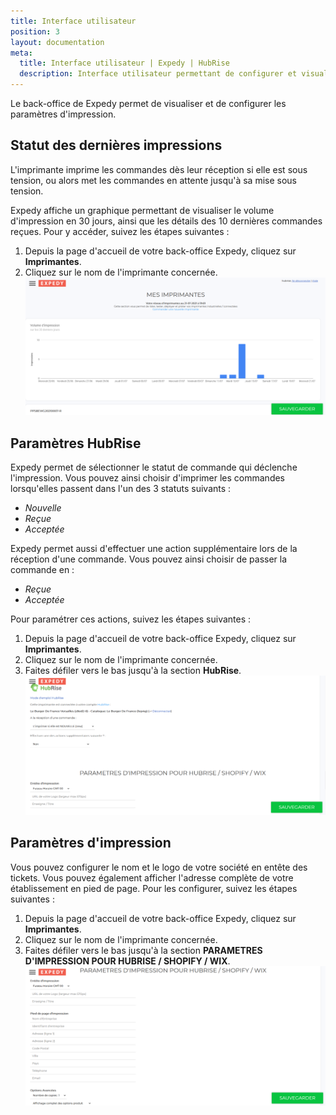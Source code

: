 ```yaml
---
title: Interface utilisateur
position: 3
layout: documentation
meta:
  title: Interface utilisateur | Expedy | HubRise
  description: Interface utilisateur permettant de configurer et visualiser les impressions. Connectez vos apps et synchronisez vos données.
---
```


Le back-office de Expedy permet de visualiser et de configurer les paramètres d'impression.

## Statut des dernières impressions

L'imprimante imprime les commandes dès leur réception si elle est sous tension, ou alors met les commandes en attente jusqu'à sa mise sous tension.

Expedy affiche un graphique permettant de visualiser le volume d'impression en 30 jours, ainsi que les détails des 10 dernières commandes reçues. Pour y accéder, suivez les étapes suivantes :

1. Depuis la page d'accueil de votre back-office Expedy, cliquez sur **Imprimantes**.
1. Cliquez sur le nom de l'imprimante concernée.
   ![Interface utilisateur - Graphique des impressions](../images/003-fr-expedy-graphique-impressions.png)

## Paramètres HubRise

Expedy permet de sélectionner le statut de commande qui déclenche l'impression. Vous pouvez ainsi choisir d'imprimer les commandes lorsqu'elles passent dans l'un des 3 statuts suivants :

- _Nouvelle_
- _Reçue_
- _Acceptée_

Expedy permet aussi d'effectuer une action supplémentaire lors de la réception d'une commande. Vous pouvez ainsi choisir de passer la commande en :

- _Reçue_
- _Acceptée_

Pour paramétrer ces actions, suivez les étapes suivantes :

1. Depuis la page d'accueil de votre back-office Expedy, cliquez sur **Imprimantes**.
1. Cliquez sur le nom de l'imprimante concernée.
1. Faites défiler vers le bas jusqu'à la section **HubRise**.
   ![Interface utilisateur - Paramètres HubRise](../images/002-fr-expedy-hubrise-connecte.png)

## Paramètres d'impression

Vous pouvez configurer le nom et le logo de votre société en entête des tickets. Vous pouvez également afficher l'adresse complète de votre établissement en pied de page. Pour les configurer, suivez les étapes suivantes :

1. Depuis la page d'accueil de votre back-office Expedy, cliquez sur **Imprimantes**.
1. Cliquez sur le nom de l'imprimante concernée.
1. Faites défiler vers le bas jusqu'à la section **PARAMETRES D'IMPRESSION POUR HUBRISE / SHOPIFY / WIX**.
   ![Interface utilisateur - Paramètres d'impression](../images/004-fr-expedy-parametres-impression.png)
